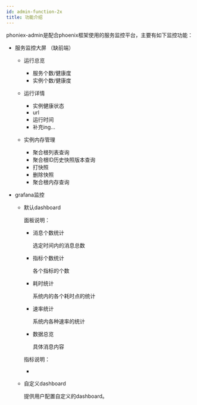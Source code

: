 ```yaml
---
id: admin-function-2x
title: 功能介绍
---
```


​	phoniex-admin是配合phoenix框架使用的服务监控平台，主要有如下监控功能：

- 服务监控大屏  （缺前端）

  - 运行总览

    - 服务个数/健康度
    - 实例个数/健康度

  - 运行详情

    - 实例健康状态
    - url
    - 运行时间
    - 补充ing...

  - 实例内存管理

    - 聚合根列表查询
    - 聚合根ID历史快照版本查询
    - 打快照
    - 删除快照
    - 聚合根内存查询

    

- grafana监控

  - 默认dashboard

    面板说明：

    - 消息个数统计

      选定时间内的消息总数

    - 指标个数统计

      各个指标的个数

    - 耗时统计

      系统内的各个耗时点的统计

    - 速率统计

      系统内各种速率的统计

    - 数据总览

      具体消息内容

    指标说明：

    - 

  - 自定义dashboard

    提供用户配置自定义的dashboard。